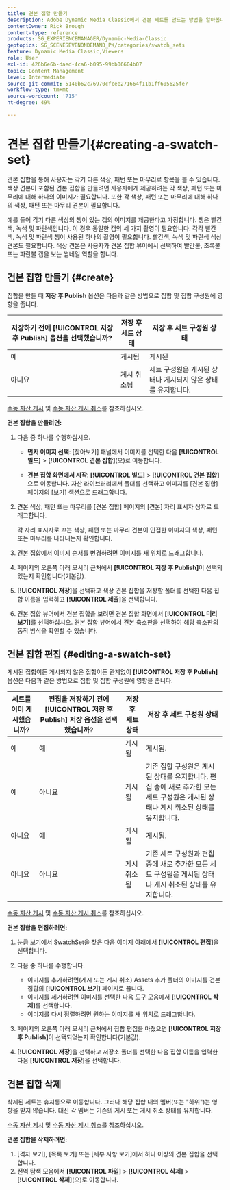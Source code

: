 ```yaml
---
title: 견본 집합 만들기
description: Adobe Dynamic Media Classic에서 견본 세트를 만드는 방법을 알아봅니다.
contentOwner: Rick Brough
content-type: reference
products: SG_EXPERIENCEMANAGER/Dynamic-Media-Classic
geptopics: SG_SCENESEVENONDEMAND_PK/categories/swatch_sets
feature: Dynamic Media Classic,Viewers
role: User
exl-id: 426b6e6b-daed-4ca6-b095-99bb06604b07
topic: Content Management
level: Intermediate
source-git-commit: 5140b62c76970cfcee271664f11b1ff605625fe7
workflow-type: tm+mt
source-wordcount: '715'
ht-degree: 49%

---
```


# 견본 집합 만들기{#creating-a-swatch-set}

견본 집합을 통해 사용자는 각기 다른 색상, 패턴 또는 마무리로 항목을 볼 수 있습니다. 색상 견본이 포함된 견본 집합을 만들려면 사용자에게 제공하려는 각 색상, 패턴 또는 마무리에 대해 하나의 이미지가 필요합니다. 또한 각 색상, 패턴 또는 마무리에 대해 하나의 색상, 패턴 또는 마무리 견본이 필요합니다.

예를 들어 각기 다른 색상의 챙이 있는 캡의 이미지를 제공한다고 가정합니다. 챙은 빨간색, 녹색 및 파란색입니다. 이 경우 동일한 캡의 세 가지 촬영이 필요합니다. 각각 빨간색, 녹색 및 파란색 챙이 사용된 하나의 촬영이 필요합니다. 빨간색, 녹색 및 파란색 색상 견본도 필요합니다. 색상 견본은 사용자가 견본 집합 뷰어에서 선택하여 빨간불, 초록불 또는 파란불 캡을 보는 썸네일 역할을 합니다.

## 견본 집합 만들기 {#create}

집합을 만들 때 **저장 후 Publish** 옵션은 다음과 같은 방법으로 집합 및 집합 구성원에 영향을 줍니다.

| 저장하기 전에 **[!UICONTROL 저장 후 Publish]** 옵션을 선택했습니까? | 저장 후 세트 상태 | 저장 후 세트 구성원 상태 |
| --- | --- | --- |
| 예 | 게시됨 | 게시된 |
| 아니요 | 게시 취소됨 | 세트 구성원은 게시된 상태나 게시되지 않은 상태를 유지합니다. |

[수동 자산 게시](publishing-files.md#manually_publishing_assets) 및 [수동 자산 게시 취소](publishing-files.md#manually_unpublishing_assets)를 참조하십시오.

**견본 집합을 만들려면:**

1. 다음 중 하나를 수행하십시오.

   * **먼저 이미지 선택**: [찾아보기] 패널에서 이미지를 선택한 다음 **[!UICONTROL 빌드]** > **[!UICONTROL 견본 집합]**(으)로 이동합니다.

   * **견본 집합 화면에서 시작**: **[!UICONTROL 빌드]** > **[!UICONTROL 견본 집합]**&#x200B;으로 이동합니다. 자산 라이브러리에서 폴더를 선택하고 이미지를 [견본 집합] 페이지의 [보기] 섹션으로 드래그합니다.

1. 견본 색상, 패턴 또는 마무리를 [견본 집합] 페이지의 [견본] 자리 표시자 상자로 드래그합니다.

   각 자리 표시자로 끄는 색상, 패턴 또는 마무리 견본이 인접한 이미지의 색상, 패턴 또는 마무리를 나타내는지 확인합니다.

1. 견본 집합에서 이미지 순서를 변경하려면 이미지를 새 위치로 드래그합니다.
1. 페이지의 오른쪽 아래 모서리 근처에서 **[!UICONTROL 저장 후 Publish]**&#x200B;이 선택되었는지 확인합니다(기본값).
1. **[!UICONTROL 저장]**&#x200B;을 선택하고 색상 견본 집합을 저장할 폴더를 선택한 다음 집합 이름을 입력하고 **[!UICONTROL 제출]**&#x200B;을 선택합니다.
1. 견본 집합 뷰어에서 견본 집합을 보려면 견본 집합 화면에서 **[!UICONTROL 미리 보기]**&#x200B;를 선택하십시오. 견본 집합 뷰어에서 견본 축소판을 선택하여 해당 축소판의 동작 방식을 확인할 수 있습니다.

## 견본 집합 편집 {#editing-a-swatch-set}

게시된 집합이든 게시되지 않은 집합이든 관계없이 **[!UICONTROL 저장 후 Publish]** 옵션은 다음과 같은 방법으로 집합 및 집합 구성원에 영향을 줍니다.

| 세트를 이미 게시했습니까? | 편집을 저장하기 전에 **[!UICONTROL 저장 후 Publish]** 저장 옵션을 선택했습니까? | 저장 후 세트 상태 | 저장 후 세트 구성원 상태 |
|--- | --- | --- | --- |
| 예 | 예 | 게시됨 | 게시됨. |
| 예 | 아니요 | 게시됨 | 기존 집합 구성원은 게시된 상태를 유지합니다. 편집 중에 새로 추가한 모든 세트 구성원은 게시된 상태나 게시 취소된 상태를 유지합니다. |
| 아니요 | 예 | 게시됨 | 게시됨. |
| 아니요 | 아니요 | 게시 취소됨 | 기존 세트 구성원과 편집 중에 새로 추가한 모든 세트 구성원은 게시된 상태나 게시 취소된 상태를 유지합니다. |

[수동 자산 게시](publishing-files.md#manually_publishing_assets) 및 [수동 자산 게시 취소](publishing-files.md#manually_unpublishing_assets)를 참조하십시오.

**견본 집합을 편집하려면:**

1. 눈금 보기에서 SwatchSet을 찾은 다음 이미지 아래에서 **[!UICONTROL 편집]**&#x200B;을 선택합니다.
1. 다음 중 하나를 수행합니다.

   * 이미지를 추가하려면(게시 또는 게시 취소) Assets 추가 폴더의 이미지를 견본 집합의 **[!UICONTROL 보기]** 페이지로 끕니다.
   * 이미지를 제거하려면 이미지를 선택한 다음 도구 모음에서 **[!UICONTROL 삭제]**&#x200B;를 선택합니다.
   * 이미지를 다시 정렬하려면 원하는 이미지를 새 위치로 드래그합니다.

1. 페이지의 오른쪽 아래 모서리 근처에서 집합 편집을 마쳤으면 **[!UICONTROL 저장 후 Publish]**&#x200B;이 선택되었는지 확인합니다(기본값).
1. **[!UICONTROL 저장]**&#x200B;을 선택하고 저장소 폴더를 선택한 다음 집합 이름을 입력한 다음 **[!UICONTROL 저장]**&#x200B;을 선택합니다.

## 견본 집합 삭제

삭제된 세트는 휴지통으로 이동합니다. 그러나 해당 집합 내의 멤버(또는 &quot;하위&quot;)는 영향을 받지 않습니다. 대신 각 멤버는 기존의 게시 또는 게시 취소 상태를 유지합니다.

[수동 자산 게시](publishing-files.md#manually_publishing_assets) 및 [수동 자산 게시 취소](publishing-files.md#manually_unpublishing_assets)를 참조하십시오.

**견본 집합을 삭제하려면:**

1. [격자 보기], [목록 보기] 또는 [세부 사항 보기]에서 하나 이상의 견본 집합을 선택합니다.
1. 전역 탐색 모음에서 **[!UICONTROL 파일]** > **[!UICONTROL 삭제]** > **[!UICONTROL 삭제]**(으)로 이동합니다.
